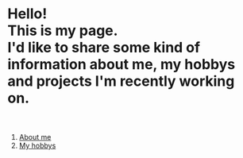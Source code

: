 # Hello!<br/>This is my page.<br/> I'd like to share some kind of information about me, my hobbys and projects I'm recently working on.<br/><br/>
1. [About me](https://wlabedz.github.io/about_me.html)
2. [My hobbys](https://wlabedz.github.io/my_hobbys.html)
